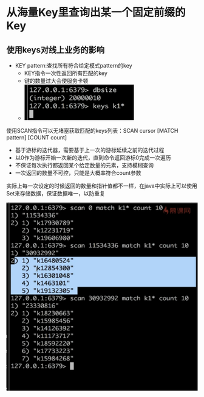 # 从海量Key里查询出某一个固定前缀的Key

## 使用keys对线上业务的影响

* KEY pattern:查找所有符合给定模式pattern的key
  * KEY指令一次性返回所有匹配的key
  * 键的数量过大会使服务卡顿
  * ![](/keys/1.png)

使用SCAN指令可以无堵塞获取匹配的keys列表：SCAN cursor \[MATCH pattern\] \[COUNT count\]

* 基于游标的迭代器，需要基于上一次的游标延续之前的迭代过程
* 以0作为游标开始一次新的迭代，直到命令返回游标0完成一次遍历
* 不保证每次执行都返回某个给定数量的元素，支持模糊查询
* 一次返回的数量不可控，只能是大概率符合count参数



实际上每一次设定的时候返回的数量和指针值都不一样，在java中实际上可以使用Set来存储数据，保证数据唯一，以防重复

![](/keys/2.png)

